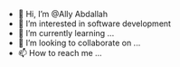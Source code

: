 - 👋 Hi, I’m @Ally Abdallah 
- 👀 I’m interested in software development 
- 🌱 I’m currently learning ...
- 💞️ I’m looking to collaborate on ...
- 📫 How to reach me ...

<!---
ChaiNinga/ChaiNinga is a ✨ special ✨ repository because its `README.md` (this file) appears on your GitHub profile.
You can click the Preview link to take a look at your changes.
--->

